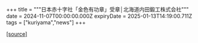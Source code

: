 +++
title = """日本赤十字社「金色有功章」受章│北海道内田鍛工株式会社"""
date = 2024-11-07T00:00:00.000Z
expiryDate = 2025-01-13T14:19:00.711Z
tags = ["kuriyama","news"]
+++


[[source]](https://www.town.kuriyama.hokkaido.jp/soshiki/38/29312.html)
